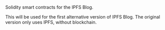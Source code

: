 Solidity smart contracts for the IPFS Blog.

This will be used for the first alternative version of IPFS Blog.
The original version only uses IPFS, without blockchain.
